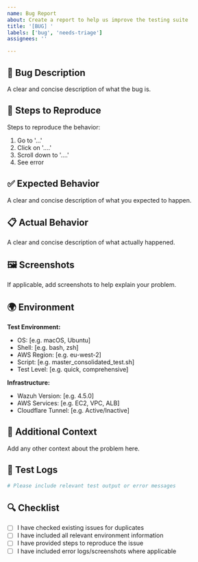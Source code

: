 ```yaml
---
name: Bug Report
about: Create a report to help us improve the testing suite
title: '[BUG] '
labels: ['bug', 'needs-triage']
assignees: ''

---
```


## 🐛 Bug Description
A clear and concise description of what the bug is.

## 🔄 Steps to Reproduce
Steps to reproduce the behavior:
1. Go to '...'
2. Click on '....'
3. Scroll down to '....'
4. See error

## ✅ Expected Behavior
A clear and concise description of what you expected to happen.

## 📋 Actual Behavior
A clear and concise description of what actually happened.

## 🖼️ Screenshots
If applicable, add screenshots to help explain your problem.

## 🌍 Environment
**Test Environment:**
- OS: [e.g. macOS, Ubuntu]
- Shell: [e.g. bash, zsh]
- AWS Region: [e.g. eu-west-2]
- Script: [e.g. master_consolidated_test.sh]
- Test Level: [e.g. quick, comprehensive]

**Infrastructure:**
- Wazuh Version: [e.g. 4.5.0]
- AWS Services: [e.g. EC2, VPC, ALB]
- Cloudflare Tunnel: [e.g. Active/Inactive]

## 📝 Additional Context
Add any other context about the problem here.

## 🧪 Test Logs
```bash
# Please include relevant test output or error messages
```

## 🔍 Checklist
- [ ] I have checked existing issues for duplicates
- [ ] I have included all relevant environment information
- [ ] I have provided steps to reproduce the issue
- [ ] I have included error logs/screenshots where applicable
